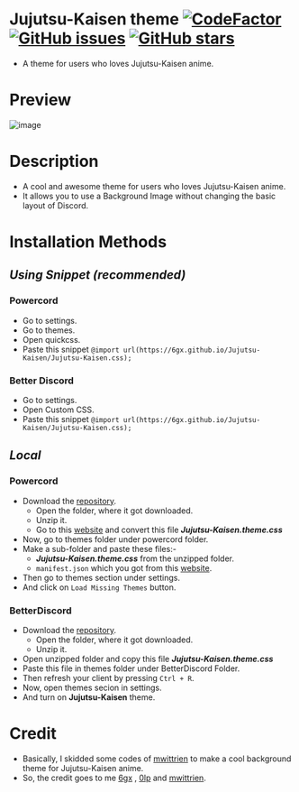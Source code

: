# Jujutsu-Kaisen theme [![CodeFactor](https://www.codefactor.io/repository/github/6gx/jujutsu-kaisen/badge)](https://www.codefactor.io/repository/github/6gx/jujutsu-kaisen) [![GitHub issues](https://img.shields.io/github/issues/6gx/jujutsu-kaisen?style=flat)](https://github.com/6gx/jujutsu-kaisen/issues) [![GitHub stars](https://img.shields.io/github/stars/6gx/jujutsu-kaisen?style=flat)](https://github.com/6gx/jujutsu-kaisen/stargazers)
- A theme for users who loves Jujutsu-Kaisen anime.

# Preview
![image](https://images-ext-1.discordapp.net/external/2Hn-s7Mv4AqTdOefyMrdfi05PGSpEr1k-e6VgXqxwLY/https/send.thigh.photos/raw/em2d2AfB3.png?width=759&height=427)

# Description
- A cool and awesome theme for users who loves Jujutsu-Kaisen anime.
- It allows you to use a Background Image without changing the basic layout of Discord.

# Installation Methods
## ___Using Snippet (recommended)___
### Powercord
- Go to settings.
- Go to themes.
- Open quickcss.
- Paste this snippet `@import url(https://6gx.github.io/Jujutsu-Kaisen/Jujutsu-Kaisen.css);`

### Better Discord
- Go to settings.
- Open Custom CSS.
- Paste this snippet `@import url(https://6gx.github.io/Jujutsu-Kaisen/Jujutsu-Kaisen.css);`

## ___Local___
### Powercord
- Download the [repository](https://github.com/6gx/Jujutsu-Kaisen). <br>
  - Open the folder, where it got downloaded.
  - Unzip it.
  - Go to this [website](https://convert.creatable.cafe/) and convert this file ___Jujutsu-Kaisen.theme.css___
- Now, go to themes folder under powercord folder.
- Make a sub-folder and paste these files:- <br>
  -  ___Jujutsu-Kaisen.theme.css___ from the unzipped folder.
  - `manifest.json` which you got from this [website](https://convert.creatable.cafe/).
- Then go to themes section under settings.
- And click on `Load Missing Themes` button.

### BetterDiscord
- Download the [repository](https://github.com/6gx/Jujutsu-Kaisen). <br>
  - Open the folder, where it got downloaded.
  - Unzip it.
- Open unzipped folder and copy this file ___Jujutsu-Kaisen.theme.css___
- Paste this file in themes folder under BetterDiscord Folder.
- Then refresh your client by pressing `Ctrl + R`.
- Now, open themes secion in settings.
- And turn on __Jujutsu-Kaisen__ theme.

# Credit
- Basically, I skidded some codes of [mwittrien](https://github.com/mwittrien) to make a cool background theme for Jujutsu-Kaisen anime.
- So, the credit goes to me [6gx](https://github.com/mwittrien/6gx) , [0lp](https://github.com/0lp) and [mwittrien](https://github.com/mwittrien).
